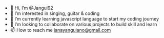 - 👋 Hi, I’m @Jangui92
- 👀 I’m interested in singing, guitar & coding
- 🌱 I’m currently learning javascript language to start my coding journey
- 💞️ I’m looking to collaborate on various projects to build skill and learn
- 📫 How to reach me janayanguiano@gmail.com

<!---
Jangui92/Jangui92 is a ✨ special ✨ repository because its `README.md` (this file) appears on your GitHub profile.
You can click the Preview link to take a look at your changes.
--->
